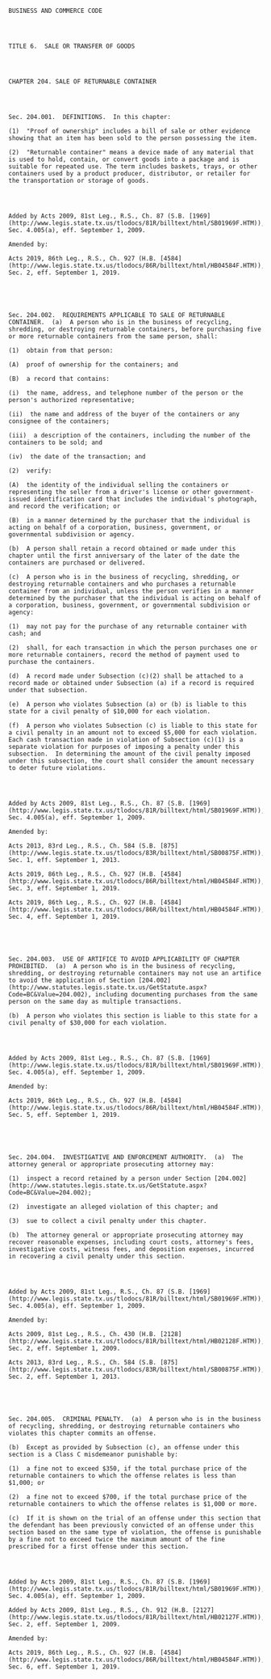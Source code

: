 ﻿
    
    
    	
    					
    
    
    BUSINESS AND COMMERCE CODE
    
      
    
    
    TITLE 6.  SALE OR TRANSFER OF GOODS
    
      
    
    
    CHAPTER 204. SALE OF RETURNABLE CONTAINER
    
      
    
    
    Sec. 204.001.  DEFINITIONS.  In this chapter:
    
    (1)  "Proof of ownership" includes a bill of sale or other evidence showing that an item has been sold to the person possessing the item.
    
    (2)  "Returnable container" means a device made of any material that is used to hold, contain, or convert goods into a package and is suitable for repeated use. The term includes baskets, trays, or other containers used by a product producer, distributor, or retailer for the transportation or storage of goods. 
    
    
    
    
    Added by Acts 2009, 81st Leg., R.S., Ch. 87 (S.B. [1969](http://www.legis.state.tx.us/tlodocs/81R/billtext/html/SB01969F.HTM)), Sec. 4.005(a), eff. September 1, 2009.
    
    Amended by: 
    
    Acts 2019, 86th Leg., R.S., Ch. 927 (H.B. [4584](http://www.legis.state.tx.us/tlodocs/86R/billtext/html/HB04584F.HTM)), Sec. 2, eff. September 1, 2019.
    
    
    
    
    
    Sec. 204.002.  REQUIREMENTS APPLICABLE TO SALE OF RETURNABLE CONTAINER.  (a)  A person who is in the business of recycling, shredding, or destroying returnable containers, before purchasing five or more returnable containers from the same person, shall:
    
    (1)  obtain from that person:
    
    (A)  proof of ownership for the containers; and
    
    (B)  a record that contains:
    
    (i)  the name, address, and telephone number of the person or the person's authorized representative;
    
    (ii)  the name and address of the buyer of the containers or any consignee of the containers;
    
    (iii)  a description of the containers, including the number of the containers to be sold; and
    
    (iv)  the date of the transaction; and
    
    (2)  verify:
    
    (A)  the identity of the individual selling the containers or representing the seller from a driver's license or other government-issued identification card that includes the individual's photograph, and record the verification; or
    
    (B)  in a manner determined by the purchaser that the individual is acting on behalf of a corporation, business, government, or governmental subdivision or agency.
    
    (b)  A person shall retain a record obtained or made under this chapter until the first anniversary of the later of the date the containers are purchased or delivered.
    
    (c)  A person who is in the business of recycling, shredding, or destroying returnable containers and who purchases a returnable container from an individual, unless the person verifies in a manner determined by the purchaser that the individual is acting on behalf of a corporation, business, government, or governmental subdivision or agency:
    
    (1)  may not pay for the purchase of any returnable container with cash; and
    
    (2)  shall, for each transaction in which the person purchases one or more returnable containers, record the method of payment used to purchase the containers.
    
    (d)  A record made under Subsection (c)(2) shall be attached to a record made or obtained under Subsection (a) if a record is required under that subsection.
    
    (e)  A person who violates Subsection (a) or (b) is liable to this state for a civil penalty of $10,000 for each violation.
    
    (f)  A person who violates Subsection (c) is liable to this state for a civil penalty in an amount not to exceed $5,000 for each violation.  Each cash transaction made in violation of Subsection (c)(1) is a separate violation for purposes of imposing a penalty under this subsection.  In determining the amount of the civil penalty imposed under this subsection, the court shall consider the amount necessary to deter future violations.
    
    
    
    
    Added by Acts 2009, 81st Leg., R.S., Ch. 87 (S.B. [1969](http://www.legis.state.tx.us/tlodocs/81R/billtext/html/SB01969F.HTM)), Sec. 4.005(a), eff. September 1, 2009.
    
    Amended by: 
    
    Acts 2013, 83rd Leg., R.S., Ch. 584 (S.B. [875](http://www.legis.state.tx.us/tlodocs/83R/billtext/html/SB00875F.HTM)), Sec. 1, eff. September 1, 2013.
    
    Acts 2019, 86th Leg., R.S., Ch. 927 (H.B. [4584](http://www.legis.state.tx.us/tlodocs/86R/billtext/html/HB04584F.HTM)), Sec. 3, eff. September 1, 2019.
    
    Acts 2019, 86th Leg., R.S., Ch. 927 (H.B. [4584](http://www.legis.state.tx.us/tlodocs/86R/billtext/html/HB04584F.HTM)), Sec. 4, eff. September 1, 2019.
    
    
    
    
    
    Sec. 204.003.  USE OF ARTIFICE TO AVOID APPLICABILITY OF CHAPTER PROHIBITED.  (a)  A person who is in the business of recycling, shredding, or destroying returnable containers may not use an artifice to avoid the application of Section [204.002](http://www.statutes.legis.state.tx.us/GetStatute.aspx?Code=BC&Value=204.002), including documenting purchases from the same person on the same day as multiple transactions.
    
    (b)  A person who violates this section is liable to this state for a civil penalty of $30,000 for each violation.
    
    
    
    
    Added by Acts 2009, 81st Leg., R.S., Ch. 87 (S.B. [1969](http://www.legis.state.tx.us/tlodocs/81R/billtext/html/SB01969F.HTM)), Sec. 4.005(a), eff. September 1, 2009.
    
    Amended by: 
    
    Acts 2019, 86th Leg., R.S., Ch. 927 (H.B. [4584](http://www.legis.state.tx.us/tlodocs/86R/billtext/html/HB04584F.HTM)), Sec. 5, eff. September 1, 2019.
    
    
    
    
    
    Sec. 204.004.  INVESTIGATIVE AND ENFORCEMENT AUTHORITY.  (a)  The attorney general or appropriate prosecuting attorney may:
    
    (1)  inspect a record retained by a person under Section [204.002](http://www.statutes.legis.state.tx.us/GetStatute.aspx?Code=BC&Value=204.002);
    
    (2)  investigate an alleged violation of this chapter; and
    
    (3)  sue to collect a civil penalty under this chapter.
    
    (b)  The attorney general or appropriate prosecuting attorney may recover reasonable expenses, including court costs, attorney's fees, investigative costs, witness fees, and deposition expenses, incurred in recovering a civil penalty under this section.
    
    
    
    
    Added by Acts 2009, 81st Leg., R.S., Ch. 87 (S.B. [1969](http://www.legis.state.tx.us/tlodocs/81R/billtext/html/SB01969F.HTM)), Sec. 4.005(a), eff. September 1, 2009.
    
    Amended by: 
    
    Acts 2009, 81st Leg., R.S., Ch. 430 (H.B. [2128](http://www.legis.state.tx.us/tlodocs/81R/billtext/html/HB02128F.HTM)), Sec. 2, eff. September 1, 2009.
    
    Acts 2013, 83rd Leg., R.S., Ch. 584 (S.B. [875](http://www.legis.state.tx.us/tlodocs/83R/billtext/html/SB00875F.HTM)), Sec. 2, eff. September 1, 2013.
    
    
    
    
    
    Sec. 204.005.  CRIMINAL PENALTY.  (a)  A person who is in the business of recycling, shredding, or destroying returnable containers who violates this chapter commits an offense.
    
    (b)  Except as provided by Subsection (c), an offense under this section is a Class C misdemeanor punishable by:
    
    (1)  a fine not to exceed $350, if the total purchase price of the returnable containers to which the offense relates is less than $1,000; or
    
    (2)  a fine not to exceed $700, if the total purchase price of the returnable containers to which the offense relates is $1,000 or more.
    
    (c)  If it is shown on the trial of an offense under this section that the defendant has been previously convicted of an offense under this section based on the same type of violation, the offense is punishable by a fine not to exceed twice the maximum amount of the fine prescribed for a first offense under this section.
    
    
    
    
    Added by Acts 2009, 81st Leg., R.S., Ch. 87 (S.B. [1969](http://www.legis.state.tx.us/tlodocs/81R/billtext/html/SB01969F.HTM)), Sec. 4.005(a), eff. September 1, 2009.
    
    Added by Acts 2009, 81st Leg., R.S., Ch. 912 (H.B. [2127](http://www.legis.state.tx.us/tlodocs/81R/billtext/html/HB02127F.HTM)), Sec. 2, eff. September 1, 2009.
    
    Amended by: 
    
    Acts 2019, 86th Leg., R.S., Ch. 927 (H.B. [4584](http://www.legis.state.tx.us/tlodocs/86R/billtext/html/HB04584F.HTM)), Sec. 6, eff. September 1, 2019.
    
    
    
    
    				
